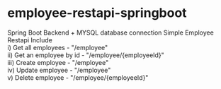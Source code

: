 # employee-restapi-springboot

Spring Boot Backend + MYSQL database connection
Simple Employee Restapi Include \
i) Get all employees - "/employee" \
ii) Get an employee by id - "/employee/{employeeId}" \
iii) Create employee - "/employee" \
iv) Update employee - "/employee" \
v) Delete employee - "/employee/{employeeId}"
